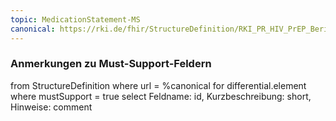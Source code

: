 ```yaml
---
topic: MedicationStatement-MS
canonical: https://rki.de/fhir/StructureDefinition/RKI_PR_HIV_PrEP_Bericht_MedicationStatement_PrEP
---
```


### Anmerkungen zu Must-Support-Feldern

<fql>
from
	StructureDefinition
where 
    url = %canonical
for differential.element
where mustSupport = true
select
	Feldname: id, Kurzbeschreibung: short, Hinweise: comment
</fql>

